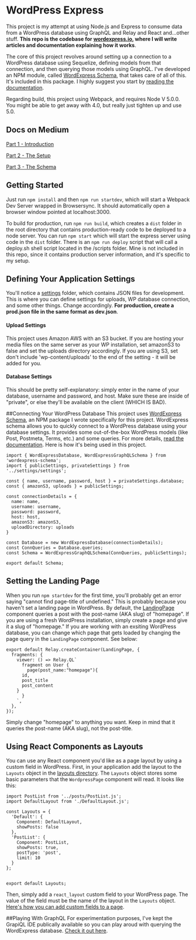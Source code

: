 # WordPress Express

This project is my attempt at using Node.js and Express to consume data from a WordPress database using GraphQL and Relay and React and...other stuff. **This repo is the codebase for [wordexpress.io](http://wordexpress.io), where I will write articles and documentation explaining how it works**.

The core of this project revolves around setting up a connection to a WordPress database using Sequelize, defining models from that connection, and then querying those models using GraphQL. I've developed an NPM module, called [WordExpress Schema](https://github.com/ramsaylanier/wordexpress-schema), that takes care of all of this. It's included in this package. I highly suggest you start by [reading the documentation](https://github.com/ramsaylanier/wordexpress-schema). 

Regarding build, this project using Webpack, and requires Node V 5.0.0. You might be able to get away with 4.0, but really just tighten up and use 5.0. 

## Docs on Medium
[Part 1 - Introduction](https://medium.com/@verybadhello/wordpress-with-node-react-and-graphql-part-1-introduction-ee0fc491730e#.ir4lezuav)

[Part 2 - The Setup](https://medium.com/@verybadhello/wordpress-with-node-react-and-graphql-part-2-the-setup-adbbfba1e776#.oizvqnau7)

[Part 3 - The Schema](https://medium.com/@verybadhello/wordpress-with-node-react-and-graphql-part-3-the-schema-8569a89016c#.w2dcbi5en)

## Getting Started
Just run ```npm install``` and then ```npm run startdev```, which will start a Webpack Dev Server wrapped in Browsersync. It should automatically open a browser window pointed at localhost:3000. 

To build for production, run ```npm run build```, which creates a ```dist``` folder in the root directory that contains production-ready code to be deployed to a node server. You can run ```npm start``` which will start the express server using code in the ```dist``` folder. There is an ```npm run deploy``` script that will call a deploy.sh shell script located in the /scripts folder. Mine is not included in this repo, since it contains production server information, and it's specific to my setup. 

## Defining Your Application Settings
You'll notice a [settings](https://github.com/ramsaylanier/WordpressExpress/tree/master/settings) folder, which contains JSON files for development. This is where you can define settings for uploads, WP database connection, and some other things. Change accordingly. **For production, create a prod.json file in the same format as dev.json**.

#### Upload Settings
This project uses Amazon AWS with an S3 bucket. If you are hosting your media files on the same server as your WP installation, set amazonS3 to false and set the uploads directory accordingly. If you are using S3, set don't include 'wp-content/uploads' to the end of the setting - it will be added for you. 

#### Database Settings
This should be pretty self-explanatory: simply enter in the name of your database, username and password, and host. Make sure these are inside of "private", or else they'll be available on the client (WHICH IS BAD). 

##Connecting Your WordPress Database
This project uses [WordExpress Schema](https://github.com/ramsaylanier/wordexpress-schema), an NPM package I wrote specifically for this project. WordExpress schema allows you to quickly connect to a WordPress database using your database settings. It provides some out-of-the-box WordPress models (like Post, Postmeta, Terms, etc.) and some queries. For more details, [read the documentation](https://github.com/ramsaylanier/wordexpress-schema).  Here is how it's being used in this project.

```
import { WordExpressDatabase, WordExpressGraphQLSchema } from 'wordexpress-schema';
import { publicSettings, privateSettings } from '../settings/settings';

const { name, username, password, host } = privateSettings.database;
const { amazonS3, uploads } = publicSettings;

const connectionDetails = {
  name: name,
  username: username,
  password: password,
  host: host,
  amazonS3: amazonS3,
  uploadDirectory: uploads
}

const Database = new WordExpressDatabase(connectionDetails);
const ConnQueries = Database.queries;
const Schema = WordExpressGraphQLSchema(ConnQueries, publicSettings);

export default Schema;
```

## Setting the Landing Page
When you run ```npm startdev``` for the first time, you'll probably get an error saying "cannot find page-title of undefined." This is probably because you haven't set a landing page in WordPress. By default, the [LandingPage](https://github.com/ramsaylanier/WordpressExpress/blob/master/app/components/pages/LandingPage.js) component queries a post with the post-name (AKA slug) of "homepage". If you are using a fresh WordPress installation, simply create a page and give it a slug of "homepage." If you are working with an exsiting WordPress database, you can change which page that gets loaded by changing the page query in the ```LandingPage``` component. See below:

```
export default Relay.createContainer(LandingPage, {
  fragments: {
    viewer: () => Relay.QL`
      fragment on User {
        page(post_name:"homepage"){
	  id,
	  post_title
	  post_content
	}
      }
    `,
  },
});
```

Simply change "homepage" to anything you want. Keep in mind that it queries the post-name (AKA slug), not the post-title. 

## Using React Components as Layouts
You can use any React component you'd like as a page layout by using a custom field in WordPress. First, in your application add the layout to the ```Layouts``` object in the [layouts directory](https://github.com/ramsaylanier/WordpressExpress/blob/master/app/components/layouts/layouts.js). The ```Layouts``` object stores some basic parameters that the ```WordpressPage``` component will read. It looks like this:

```
import PostList from '../posts/PostList.js';
import DefaultLayout from './DefaultLayout.js';

const Layouts = {
  'Default': {
    Component: DefaultLayout,
    showPosts: false
  },
  'PostList': {
    Component: PostList,
    showPosts: true,
    postType: 'post',
    limit: 10
  }
};


export default Layouts;
```

Then, simply add a ```react_layout``` custom field to your WordPress page. The value of the field must be the name of the layout in the ```Layouts``` object. [Here's how you can add custom fields to a page](https://codex.wordpress.org/Custom_Fields). 

##Playing With GraphQL
For experimentation purposes, I've kept the GrapiQL IDE publically available so you can play aroud with querying the WordExpress database. [Check it out here](http://wordexpress.io:8080).

